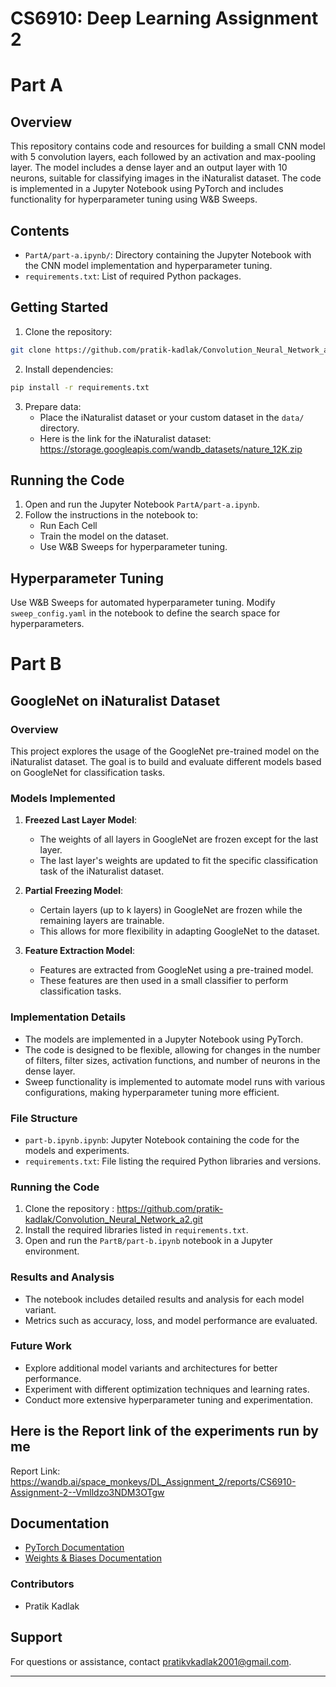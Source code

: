 # CS6910: Deep Learning Assignment 2

# Part A

## Overview
This repository contains code and resources for building a small CNN model with 5 convolution layers, each followed by an activation and max-pooling layer. The model includes a dense layer and an output layer with 10 neurons, suitable for classifying images in the iNaturalist dataset. The code is implemented in a Jupyter Notebook using PyTorch and includes functionality for hyperparameter tuning using W&B Sweeps.

## Contents
- `PartA/part-a.ipynb/`: Directory containing the Jupyter Notebook with the CNN model implementation and hyperparameter tuning.
- `requirements.txt`: List of required Python packages.

## Getting Started
1. Clone the repository:

```bash
git clone https://github.com/pratik-kadlak/Convolution_Neural_Network_a2.git
```

2. Install dependencies:

```bash
pip install -r requirements.txt
```

3. Prepare data:
   - Place the iNaturalist dataset or your custom dataset in the `data/` directory.
   - Here is the link for the iNaturalist dataset: https://storage.googleapis.com/wandb_datasets/nature_12K.zip

## Running the Code
1. Open and run the Jupyter Notebook `PartA/part-a.ipynb`.
2. Follow the instructions in the notebook to:
   - Run Each Cell 
   - Train the model on the dataset.
   - Use W&B Sweeps for hyperparameter tuning.

## Hyperparameter Tuning
Use W&B Sweeps for automated hyperparameter tuning. Modify `sweep_config.yaml` in the notebook to define the search space for hyperparameters.

# Part B
## GoogleNet on iNaturalist Dataset

### Overview
This project explores the usage of the GoogleNet pre-trained model on the iNaturalist dataset. The goal is to build and evaluate different models based on GoogleNet for classification tasks.

### Models Implemented
1. **Freezed Last Layer Model**:
   - The weights of all layers in GoogleNet are frozen except for the last layer.
   - The last layer's weights are updated to fit the specific classification task of the iNaturalist dataset.

2. **Partial Freezing Model**:
   - Certain layers (up to k layers) in GoogleNet are frozen while the remaining layers are trainable.
   - This allows for more flexibility in adapting GoogleNet to the dataset.

3. **Feature Extraction Model**:
   - Features are extracted from GoogleNet using a pre-trained model.
   - These features are then used in a small classifier to perform classification tasks.

### Implementation Details
- The models are implemented in a Jupyter Notebook using PyTorch.
- The code is designed to be flexible, allowing for changes in the number of filters, filter sizes, activation functions, and number of neurons in the dense layer.
- Sweep functionality is implemented to automate model runs with various configurations, making hyperparameter tuning more efficient.

### File Structure
- `part-b.ipynb.ipynb`: Jupyter Notebook containing the code for the models and experiments.
- `requirements.txt`: File listing the required Python libraries and versions.

### Running the Code
1. Clone the repository : https://github.com/pratik-kadlak/Convolution_Neural_Network_a2.git
2. Install the required libraries listed in `requirements.txt`.
3. Open and run the `PartB/part-b.ipynb` notebook in a Jupyter environment.

### Results and Analysis
- The notebook includes detailed results and analysis for each model variant.
- Metrics such as accuracy, loss, and model performance are evaluated.

### Future Work
- Explore additional model variants and architectures for better performance.
- Experiment with different optimization techniques and learning rates.
- Conduct more extensive hyperparameter tuning and experimentation.


## Here is the Report link of the experiments run by me
Report Link: https://wandb.ai/space_monkeys/DL_Assignment_2/reports/CS6910-Assignment-2--Vmlldzo3NDM3OTgw


## Documentation
- [PyTorch Documentation](https://pytorch.org/docs/stable/index.html)
- [Weights & Biases Documentation](https://docs.wandb.ai/)

### Contributors
- Pratik Kadlak
  
## Support
For questions or assistance, contact pratikvkadlak2001@gmail.com.


---

